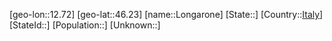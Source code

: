 ﻿---
location: [46.23,12.72]
type: City
tags:
- geo/City


SpocWebEntityId: 32084
isDeleted: false
confidential: public

---
[geo-lon::12.72]
[geo-lat::46.23]
[name::Longarone]
[State::]
[Country::[Italy](geo/Continent/Europe/Italy.md)]
[StateId::]
[Population::]
[Unknown::]

